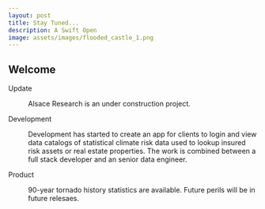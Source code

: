 ```yaml
---
layout: post
title: Stay Tuned...
description: A Swift Open
image: assets/images/flooded_castle_1.png
---
```


<h2>Welcome</h2>
<dl>
	<dt>Update</dt>
	<dd>
		<p>Alsace Research is an under construction project.</p>
	</dd>
	<dt>Development</dt>
	<dd>
		<p>Development has started to create an app for clients to login and view data catalogs of statistical climate risk data used to lookup insured risk assets or real estate properties.  The work is combined between a full stack developer and an senior data engineer.</p>
	</dd>
	<dt>Product</dt>
	<dd>
		<p>90-year tornado history statistics are available.  Future perils will be in future relesaes.</p>
	</dd>
</dl>
